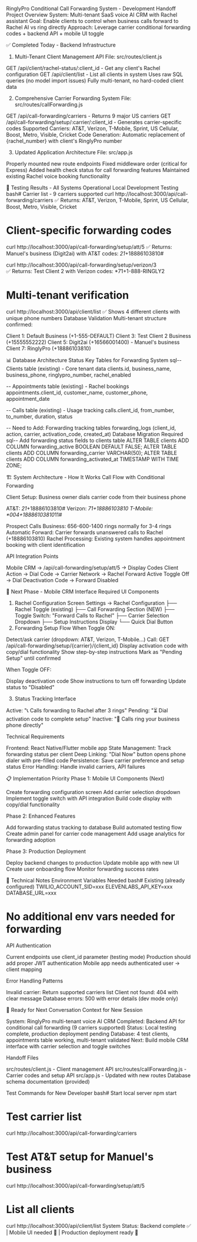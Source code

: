 RinglyPro Conditional Call Forwarding System - Development Handoff
Project Overview
System: Multi-tenant SaaS voice AI CRM with Rachel assistant
Goal: Enable clients to control when business calls forward to Rachel AI vs ring directly
Approach: Leverage carrier conditional forwarding codes + backend API + mobile UI toggle

✅ Completed Today - Backend Infrastructure
1. Multi-Tenant Client Management API
File: src/routes/client.js

GET /api/client/rachel-status/:client_id - Get any client's Rachel configuration
GET /api/client/list - List all clients in system
Uses raw SQL queries (no model import issues)
Fully multi-tenant, no hard-coded client data

2. Comprehensive Carrier Forwarding System
File: src/routes/callForwarding.js

GET /api/call-forwarding/carriers - Returns 9 major US carriers
GET /api/call-forwarding/setup/:carrier/:client_id - Generates carrier-specific codes
Supported Carriers: AT&T, Verizon, T-Mobile, Sprint, US Cellular, Boost, Metro, Visible, Cricket
Code Generation: Automatic replacement of {rachel_number} with client's RinglyPro number

3. Updated Application Architecture
File: src/app.js

Properly mounted new route endpoints
Fixed middleware order (critical for Express)
Added health check status for call forwarding features
Maintained existing Rachel voice booking functionality


🧪 Testing Results - All Systems Operational
Local Development Testing
bash# Carrier list - 9 carriers supported
curl http://localhost:3000/api/call-forwarding/carriers
✅ Returns: AT&T, Verizon, T-Mobile, Sprint, US Cellular, Boost, Metro, Visible, Cricket

# Client-specific forwarding codes
curl http://localhost:3000/api/call-forwarding/setup/att/5
✅ Returns: Manuel's business (Digit2ai) with AT&T codes: *21*+18886103810#

curl http://localhost:3000/api/call-forwarding/setup/verizon/3  
✅ Returns: Test Client 2 with Verizon codes: *71+1-888-RINGLY2

# Multi-tenant verification
curl http://localhost:3000/api/client/list
✅ Shows 4 different clients with unique phone numbers
Database Validation
Multi-tenant structure confirmed:

Client 1: Default Business (+1-555-DEFAULT)
Client 3: Test Client 2 Business (+15555552222)
Client 5: Digit2ai (+16566001400) - Manuel's business
Client 7: RinglyPro (+18886103810)


📊 Database Architecture Status
Key Tables for Forwarding System
sql-- Clients table (existing) - Core tenant data
clients.id, business_name, business_phone, ringlypro_number, rachel_enabled

-- Appointments table (existing) - Rachel bookings  
appointments.client_id, customer_name, customer_phone, appointment_date

-- Calls table (existing) - Usage tracking
calls.client_id, from_number, to_number, duration, status

-- Need to Add: Forwarding tracking tables
forwarding_logs (client_id, action, carrier, activation_code, created_at)
Database Migration Required
sql-- Add forwarding status fields to clients table
ALTER TABLE clients ADD COLUMN forwarding_active BOOLEAN DEFAULT FALSE;
ALTER TABLE clients ADD COLUMN forwarding_carrier VARCHAR(50);
ALTER TABLE clients ADD COLUMN forwarding_activated_at TIMESTAMP WITH TIME ZONE;

🏗️ System Architecture - How It Works
Call Flow with Conditional Forwarding

Client Setup: Business owner dials carrier code from their business phone

AT&T: *21*+18886103810#
Verizon: *71+18886103810
T-Mobile: **004*+18886103810*11#


Prospect Calls Business: 656-600-1400 rings normally for 3-4 rings
Automatic Forward: Carrier forwards unanswered calls to Rachel (+18886103810)
Rachel Processing: Existing system handles appointment booking with client identification

API Integration Points

Mobile CRM → /api/call-forwarding/setup/att/5 → Display Codes
Client Action → Dial Code → Carrier Network → Rachel Forward Active
Toggle Off → Dial Deactivation Code → Forward Disabled


🎯 Next Phase - Mobile CRM Interface
Required UI Components
1. Rachel Configuration Screen
Settings → Rachel Configuration
├── Rachel Toggle (existing)
├── Call Forwarding Section (NEW)
    ├── Toggle Switch: "Forward Calls to Rachel"
    ├── Carrier Selection Dropdown
    ├── Setup Instructions Display
    └── Quick Dial Button
2. Forwarding Setup Flow
When Toggle ON:

Detect/ask carrier (dropdown: AT&T, Verizon, T-Mobile...)
Call: GET /api/call-forwarding/setup/{carrier}/{client_id}
Display activation code with copy/dial functionality
Show step-by-step instructions
Mark as "Pending Setup" until confirmed

When Toggle OFF:

Display deactivation code
Show instructions to turn off forwarding
Update status to "Disabled"

3. Status Tracking Interface

Active: "📞 Calls forwarding to Rachel after 3 rings"
Pending: "⏳ Dial activation code to complete setup"
Inactive: "📱 Calls ring your business phone directly"

Technical Requirements

Frontend: React Native/Flutter mobile app
State Management: Track forwarding status per client
Deep Linking: "Dial Now" button opens phone dialer with pre-filled code
Persistence: Save carrier preference and setup status
Error Handling: Handle invalid carriers, API failures


📋 Implementation Priority
Phase 1: Mobile UI Components (Next)

Create forwarding configuration screen
Add carrier selection dropdown
Implement toggle switch with API integration
Build code display with copy/dial functionality

Phase 2: Enhanced Features

Add forwarding status tracking to database
Build automated testing flow
Create admin panel for carrier code management
Add usage analytics for forwarding adoption

Phase 3: Production Deployment

Deploy backend changes to production
Update mobile app with new UI
Create user onboarding flow
Monitor forwarding success rates


🔧 Technical Notes
Environment Variables Needed
bash# Existing (already configured)
TWILIO_ACCOUNT_SID=xxx
ELEVENLABS_API_KEY=xxx
DATABASE_URL=xxx

# No additional env vars needed for forwarding
API Authentication

Current endpoints use client_id parameter (testing mode)
Production should add proper JWT authentication
Mobile app needs authenticated user → client mapping

Error Handling Patterns

Invalid carrier: Return supported carriers list
Client not found: 404 with clear message
Database errors: 500 with error details (dev mode only)


🚀 Ready for Next Conversation
Context for New Session

System: RinglyPro multi-tenant voice AI CRM
Completed: Backend API for conditional call forwarding (9 carriers supported)
Status: Local testing complete, production deployment pending
Database: 4 test clients, appointments table working, multi-tenant validated
Next: Build mobile CRM interface with carrier selection and toggle switches

Handoff Files

src/routes/client.js - Client management API
src/routes/callForwarding.js - Carrier codes and setup API
src/app.js - Updated with new routes
Database schema documentation (provided)

Test Commands for New Developer
bash# Start local server
npm start

# Test carrier list  
curl http://localhost:3000/api/call-forwarding/carriers

# Test AT&T setup for Manuel's business
curl http://localhost:3000/api/call-forwarding/setup/att/5

# List all clients
curl http://localhost:3000/api/client/list
System Status: Backend complete ✅ | Mobile UI needed 🔨 | Production deployment ready 🚀